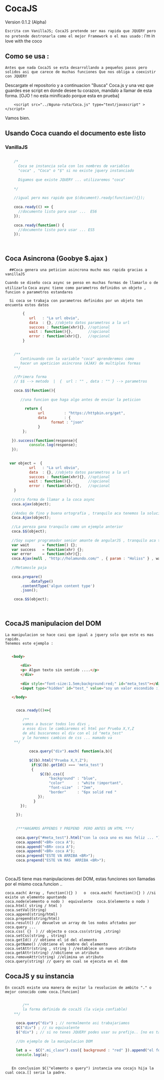 # CocaJS

  Version 0.1.2 (Alpha)

``` Escrita con VanillaJS; CocaJS pretende ser mas rapida que JQUERY pero no pretende destronarla como el mejor Framework o el mas usado ``` : i'm in love with the coco

## Como se usa : 
  
  ``` Antes que nada CocaJS se esta desarrollando a pequeños pasos pero solidos asi que carece de muchas funciones Que nos obliga a coexistir con JQUERY ```
  
  
  Descargate el repositorio y a continuacion "Busca" Coca.js y una vez que guardes ese script 
  en donde desee tu corazon, mandalo a llamar de esta forma. [OJO ! no esta minificado porque esta en prueba]

```
    <script src="../Aguna-ruta/Coca.js" type="text/javascript" ></script>
```

  Vamos bien.
  
  ## Usando Coca cuando el documento este listo 
### VanillaJS
```js

    /*
      Coca se instancia sola con los nombres de variables 
      "coca" , "Coca" o "$" si no existe jquery instanciado
      
      Digamos que existe JQUERY ... utilizaremos "coca"
      
    */
    
    //igual pero mas rapido que $(document).ready(function(){});
    
    coca.ready(() => {
      //documento listo para usar ...  ES6 
    });
    
    coca.ready(function() {
      //documento listo para usar ... ES5
    });
    
  
```

   ## Coca Asincrona (Goobye $.ajax )
   
      ##Coca genera una peticion asincrona mucho mas rapida gracias a vanillaJS 
     
``` Cuando se diseño coca async se penso en muchas formas de llamarlo o de utilizarlo ```
``` Coca async tiene como parametros definidos un objeto , funcion o parametros estandares ```
      
      Si coca se trabaja con parametros definidos por un objeto ten encuenta estos datos 
     
 ```js
         {
            url   : "La url obvio",
            data  : {}, //objeto datos parametros a la url 
            succces : function(xhr){}, //optional
            wait : function(){},       //opcional
            error : function(xhr){},   //opcional
         }
  ```
      
 ```js
    
     /**
        Continuando con la variable "coca" aprenderemos como 
        hacer un apeticion asincrona (AJAX) de multiples formas 
     **/
     
     //Primera forma 
     // $$ --> metodo  |  {  url : "" , data : "" } --> parametros 
     
     coca.$$(function(){
	
        //una funcion que haga algo antes de enviar la peticion 
	        
	      return {
		        url 		: "https://httpbin.org/get",
		        data 		: {
			          format : "json"
		        }
	     };
	
    }).success(function(response){
	        console.log(response);
    });
    
    
   var object =  {
            url   : "La url obvio",
            data  : {}, //objeto datos parametros a la url 
            succces : function(xhr){}, //optional
            wait : function(){},       //opcional
            error : function(xhr){},   //opcional
     }
    
    //otra forma de llamar a la coca async
    coca.ajax(object);
    
    //Andas de fino y buena ortografia , tranquilo aca tenemos la solucion 
    Coca.Ajax(object);
    
    //La pereza gana tranquilo como un ejemplo anterior 
    coca.$$(object);
    
    //Soy super programador senior amante de angularJS , tranquilo aca tenemos tu async 
    var wait      = function() {};
    var success   = function(xhr) {};
    var error     = function(xhr){};
    coca.Ajax(null , "http://holamundo.com/" , { param : "Holiss" } , wait , success , error);
    
    //Metamosle paja 
    
    coca.prepare()
    		.dataType()
		.contentType('algun content type')
		.json();

     coca.$$(object);	
	
   
 ```
 
  ## CocaJS manipulacion del DOM 
  
    La manipulacion se hace casi que igual a jquery solo que este es mas rapido.
    Tenemos este ejemplo : 
    
 ```html
   
   	<body>
	
		<div>
 		<p> Algun texto sin sentido ....</p>
		</div>
   
		<div style="font-size:1.5em;background:red;" id="meta_test"></div>
		<input type="hidden" id="test_" value="soy un valor escondido :) " />

	</body>
 ```
  
 ```js
   
      coca.ready(()=>{
      
         /**
	     vamos a buscar todos los divs , 
	     a esos divs le cambiaremos el html por Prueba X,Y,Z 
	     de ahi buscaremos el div con el id "meta_test"
	     y le haremos cambios de css ... mamado va
	 **/
      
         	coca.query("div").each( function(a,b){
	
		  	$C(b).html("Prueba X,Y,Z");
		 	 if($C(b).getId() === 'meta_test')
		 	 {
				 $C(b).css({
					 "background" : "blue",
					 "color"	  : "white !important",
					 "font-size"  : "2em",
					 "border"     : "6px solid red "
 			 	});
		 	  }  
		});
      
      });
      
      
      /***HAGAMOS APPENDS Y PREPEND  PERO ANTES UN HTML ***/
      
      coca.query("#meta_test").html("con la coca uno es mas feliz ... ")
      coca.append("<BR> coca A");
      coca.append("<BR> coca A");
      coca.append("<BR> coca A");
      coca.prepend("ESTE VA ARRIBA <BR>");
      coca.prepend("ESTE VA MAS  ARRIBA <BR>");
      
     
 ```
 
  CocaJS tiene mas manipulaciones del DOM, estas funciones son llamadas por el mismo coca.funcion ..
  
  	coca.each( Array , function(){} )   o  coca.each( function(){} ) //si existe un elemento apuntando
	coca.node(elemento o nodo )  equivalente  coca.$(elemento o nodo )  
	coca.html( string / html ) 
	coca.setVal(String)
	coca.append(string/html)
	coca.prepend(string/html)
	coca.result() // devuelve un array de los nodos afctados por coca.query ...
	coca.css( {}  ) // objecto o coca.css(string ,string)
	coca.setCss(string , string)
	coca.getId() // obtiene el id del elemento
	coca.getName() //obtiene el nombre del elemento 
	coca.setAttr(string , string ) //establece un nuevo atributo 
	coca.getAttr(string) //obitiene un atributo
	coca.removeAttr(string) //elimina un atributo 
	coca.query(string) // query en cual se ejecuta en el dom 
	
   ## CocaJS y su instancia 
   
   	En cocaJS existe una manera de evitar la resolucion de ambito "." o mejor conocido como coca.[funcion]
	
```js
    
    	/**
	    la forma definida de cocaJS (la vieja confiable)
	**/
	 
	 coca.query("div") ; // normalmente asi trabajariamos 
	 $C("div") ; // su equivalente 
	 $("div") ; // si no tenes JQUERY podes usar su prefijo.. [no es tan confiable]
	 
	 //Un ejemplo de la manipulacion DOM 
	 
	 let a =  $C(".mi_clase").css({ background : "red" }).append("el fondo cambio ").html();
	 console.log(a); 
	 
 ```
    
       En conclusion $C("elemento o query") instancia una cocajs hija la cual coca.[] seria la padre.
	
